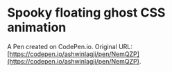 # Spooky floating ghost CSS animation

A Pen created on CodePen.io. Original URL: [https://codepen.io/ashwinlagji/pen/NemQZP](https://codepen.io/ashwinlagji/pen/NemQZP).


